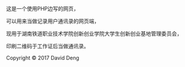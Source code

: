这是一个使用PHP边写的网页，

可以用来当做记录用户通讯录的网页端，

现用于湖南铁道职业技术学院创新创业学院大学生创新创业基地管理委员会，

印刷二维码于工作证后当做通讯录。

Copyright © 2017 David Deng
